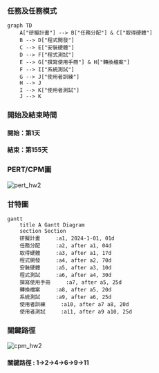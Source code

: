 ### 任務及任務模式
```mermaid
graph TD
    A["研擬計畫"] --> B["任務分配"] & C["取得硬體"]
    B --> D["程式開發"]
    C --> E["安裝硬體"]
    D --> F["程式測試"]
    E --> G["撰寫使用手冊"] & H["轉換檔案"]
    F --> I["系統測試"]
    G --> J["使用者訓練"]
    H --> J
    I --> K["使用者測試"]
    J --> K
```
### 開始及結束時間
#### 開始：第1天
#### 結束：第155天
### PERT/CPM圖
![pert_hw2](https://github.com/user-attachments/assets/9874a569-0b26-4b3f-92fd-20dcb9523535)
### 甘特圖
```mermaid
gantt
    title A Gantt Diagram
    section Section
    研擬計畫     :a1, 2024-1-01, 01d
    任務分配     :a2, after a1, 04d
    取得硬體     :a3, after a1, 17d
    程式開發     :a4, after a2, 70d
    安裝硬體     :a5, after a3, 10d
    程式測試     :a6, after a4, 30d
    撰寫使用手冊     :a7, after a5, 25d
    轉換檔案     :a8, after a5, 20d
    系統測試     :a9, after a6, 25d
    使用者訓練     :a10, after a7 a8, 20d
    使用者測試     :a11, after a9 a10, 25d
```
### 關鍵路徑
![cpm_hw2](https://github.com/user-attachments/assets/19390eac-7b64-4d93-bba3-620b5acf3aee)
#### 關鍵路徑 : 1->2->4->6->9->11
